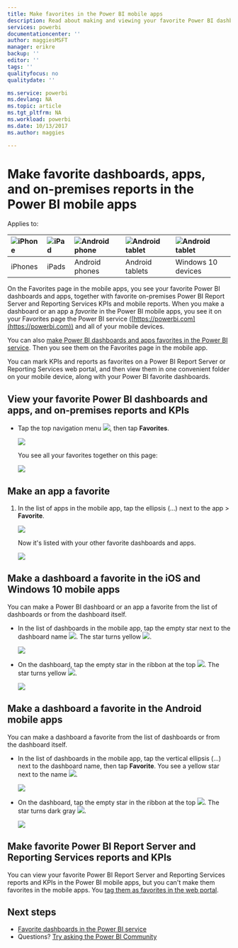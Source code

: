 ```yaml
---
title: Make favorites in the Power BI mobile apps
description: Read about making and viewing your favorite Power BI dashboards, apps, and Power BI Report Server and Reporting Services reports and KPIs in the mobile apps.
services: powerbi
documentationcenter: ''
author: maggiesMSFT
manager: erikre
backup: ''
editor: ''
tags: ''
qualityfocus: no
qualitydate: ''

ms.service: powerbi
ms.devlang: NA
ms.topic: article
ms.tgt_pltfrm: NA
ms.workload: powerbi
ms.date: 10/13/2017
ms.author: maggies

---
```

# Make favorite dashboards, apps, and on-premises reports in the Power BI mobile apps
Applies to:

| ![iPhone](media/powerbi-mobile-favorites/iphone-logo-50-px.png) | ![iPad](media/powerbi-mobile-favorites/ipad-logo-50-px.png) | ![Android phone](media/powerbi-mobile-favorites/android-phone-logo-50-px.png) | ![Android tablet](media/powerbi-mobile-favorites/android-tablet-logo-50-px.png) | ![Android tablet](media/powerbi-mobile-favorites/win-10-logo-50-px.png) |
|:--- |:--- |:--- |:--- |:--- |
| iPhones |iPads |Android phones |Android tablets |Windows 10 devices |

On the Favorites page in the mobile apps, you see your favorite Power BI dashboards and apps, together with favorite on-premises Power BI Report Server and Reporting Services KPIs and mobile reports. When you make a dashboard or an app a *favorite* in the Power BI mobile apps, you see it on your Favorites page the Power BI service ([https://powerbi.com](https://powerbi.com)) and all of your mobile devices. 

You can also [make Power BI dashboards and apps favorites in the Power BI service](service-dashboard-favorite.md). Then you see them on the Favorites page in the mobile app.

You can mark KPIs and reports as favorites on a Power BI Report Server or Reporting Services web portal, and then view them in one convenient folder on your mobile device, along with your Power BI favorite dashboards.

## View your favorite Power BI dashboards and apps, and on-premises reports and KPIs
* Tap the top navigation menu ![](media/powerbi-mobile-favorites/power-bi-iphone-global-nav-button.png), then tap **Favorites**.
  
  ![](media/powerbi-mobile-iphone-kpis-mobile-reports/power-bi-ipad-faves-pbi-report-server.png)
  
  You see all your favorites together on this page:
  
  ![](media/powerbi-mobile-favorites/power-bi-ipad-favorites.png)

## Make an app a favorite
1. In the list of apps in the mobile app, tap the ellipsis (...) next to the app > **Favorite**.
   
    ![](media/powerbi-mobile-favorites/power-bi-android-favorite-app-ellipsis.png)
   
    Now it's listed with your other favorite dashboards and apps.
   
    ![](media/powerbi-mobile-favorites/power-bi-android-favorite-apps.png)

## Make a dashboard a favorite in the iOS and Windows 10 mobile apps
You can make a Power BI dashboard or an app a favorite from the list of dashboards or from the dashboard itself.

* In the list of dashboards in the mobile app, tap the empty star next to the dashboard name ![](media/powerbi-mobile-favorites/power-bi-mobile-not-favorite-icon.png). The star turns yellow ![](media/powerbi-mobile-favorites/power-bi-mobile-yes-favorite-icon.png).
  
    ![](media/powerbi-mobile-favorites/power-bi-mobile-make-dashboard-favorite.png)
* On the dashboard, tap the empty star in the ribbon at the top ![](media/powerbi-mobile-favorites/power-bi-mobile-not-favorite-icon.png). The star turns yellow ![](media/powerbi-mobile-favorites/power-bi-mobile-yes-favorite-icon.png).
  
    ![](media/powerbi-mobile-favorites/power-bi-mobile-favorite-selected.png)

## Make a dashboard a favorite in the Android mobile apps
You can make a dashboard a favorite from the list of dashboards or from the dashboard itself.

* In the list of dashboards in the mobile app, tap the vertical ellipsis (...) next to the dashboard name, then tap **Favorite**. You see a yellow star next to the name ![](media/powerbi-mobile-favorites/power-bi-mobile-yes-favorite-icon.png).
  
    ![](media/powerbi-mobile-favorites/power-bi-android-make-favorite.png)
* On the dashboard, tap the empty star in the ribbon at the top ![](media/powerbi-mobile-favorites/power-bi-mobile-not-favorite-icon.png). The star turns dark gray ![](media/powerbi-mobile-favorites/power-bi-android-favorite-icon.png).
  
    ![](media/powerbi-mobile-favorites/power-bi-android-favorite-in-dashboard.png)

## Make favorite Power BI Report Server and Reporting Services reports and KPIs
You can view your favorite Power BI Report Server and Reporting Services reports and KPIs in the Power BI mobile apps, but you can't make them favorites in the mobile apps. You [tag them as favorites in the web portal](report-server/getting-around.md#tag-your-favorite-reports-and-kpis). 

## Next steps
* [Favorite dashboards in the Power BI service](service-dashboard-favorite.md) 
* Questions? [Try asking the Power BI Community](http://community.powerbi.com/)

